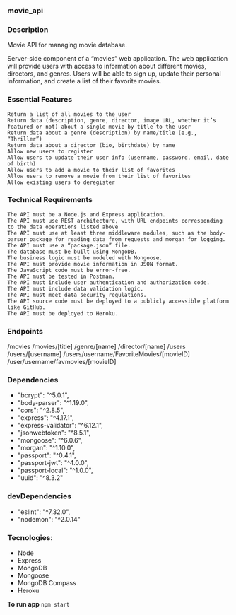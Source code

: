 ### movie_api

### Description

Movie API for managing movie database.

Server-side component of a “movies” web application. The web application will provide users with access to information about different movies, directors, and genres. Users will be able to sign up, update their personal information, and create a list of their favorite movies.

### Essential Features

    Return a list of all movies to the user
    Return data (description, genre, director, image URL, whether it’s featured or not) about a single movie by title to the user
    Return data about a genre (description) by name/title (e.g., “Thriller”)
    Return data about a director (bio, birthdate) by name
    Allow new users to register
    Allow users to update their user info (username, password, email, date of birth)
    Allow users to add a movie to their list of favorites
    Allow users to remove a movie from their list of favorites
    Allow existing users to deregister

### Technical Requirements

    The API must be a Node.js and Express application.
    The API must use REST architecture, with URL endpoints corresponding to the data operations listed above
    The API must use at least three middleware modules, such as the body-parser package for reading data from requests and morgan for logging.
    The API must use a “package.json” file.
    The database must be built using MongoDB.
    The business logic must be modeled with Mongoose.
    The API must provide movie information in JSON format.
    The JavaScript code must be error-free.
    The API must be tested in Postman.
    The API must include user authentication and authorization code.
    The API must include data validation logic.
    The API must meet data security regulations.
    The API source code must be deployed to a publicly accessible platform like GitHub.
    The API must be deployed to Heroku.


### Endpoints

/movies
/movies/[title]
/genre/[name]
/director/[name]
/users
/users/[username]
/users/username/FavoriteMovies/[movieID]
/user/username/favmovies/[movieID]

### Dependencies

-  "bcrypt": "^5.0.1",
-  "body-parser": "^1.19.0",
-  "cors": "^2.8.5",
-  "express": "^4.17.1",
-  "express-validator": "^6.12.1",
-  "jsonwebtoken": "^8.5.1",
-  "mongoose": "^6.0.6",
-  "morgan": "^1.10.0",
-  "passport": "^0.4.1",
-  "passport-jwt": "^4.0.0",
-  "passport-local": "^1.0.0",
-  "uuid": "^8.3.2"

### devDependencies
-  "eslint": "^7.32.0",
-  "nodemon": "^2.0.14"

### Tecnologies:

- Node
- Express
- MongoDB
- Mongoose
- MongoDB Compass
- Heroku

**To run app**
`npm start`
